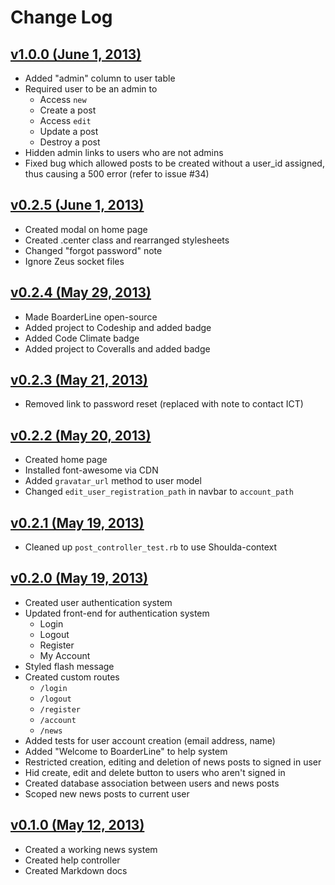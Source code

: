 # Change Log

## [v1.0.0 (June 1, 2013)](https://github.com/davblayn/boarderline/tree/v0.1.0)
* Added "admin" column to user table
* Required user to be an admin to
  * Access `new`
  * Create a post
  * Access `edit`
  * Update a post
  * Destroy a post
* Hidden admin links to users who are not admins
* Fixed bug which allowed posts to be created without a user_id assigned, thus causing a 500 error (refer to issue #34)

## [v0.2.5 (June 1, 2013)](https://github.com/davblayn/boarderline/tree/v0.2.5)
* Created modal on home page
* Created .center class and rearranged stylesheets
* Changed "forgot password" note
* Ignore Zeus socket files

## [v0.2.4 (May 29, 2013)](https://github.com/davblayn/boarderline/tree/v0.2.4)
* Made BoarderLine open-source
* Added project to Codeship and added badge
* Added Code Climate badge
* Added project to Coveralls and added badge

## [v0.2.3 (May 21, 2013)](https://github.com/davblayn/boarderline/tree/v0.2.3)
* Removed link to password reset (replaced with note to contact ICT)

## [v0.2.2 (May 20, 2013)](https://github.com/davblayn/boarderline/tree/v0.2.2)
* Created home page
* Installed font-awesome via CDN
* Added `gravatar_url` method to user model
* Changed `edit_user_registration_path` in navbar to `account_path`

## [v0.2.1 (May 19, 2013)](https://github.com/davblayn/boarderline/tree/v0.2.1)
* Cleaned up `post_controller_test.rb` to use Shoulda-context

## [v0.2.0 (May 19, 2013)](https://github.com/davblayn/boarderline/tree/v0.2.0)
* Created user authentication system
* Updated front-end for authentication system
  * Login
  * Logout
  * Register
  * My Account
* Styled flash message
* Created custom routes
  * `/login`
  * `/logout`
  * `/register`
  * `/account`
  * `/news`
* Added tests for user account creation (email address, name)
* Added "Welcome to BoarderLine" to help system
* Restricted creation, editing and deletion of news posts to signed in user
* Hid create, edit and delete button to users who aren't signed in
* Created database association between users and news posts
* Scoped new news posts to current user

## [v0.1.0 (May 12, 2013)](https://github.com/davblayn/boarderline/tree/v0.1.0)
* Created a working news system
* Created help controller
* Created Markdown docs